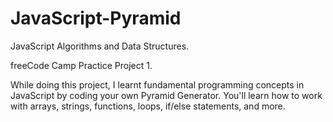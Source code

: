 # JavaScript-Pyramid

JavaScript Algorithms and Data Structures.

freeCode Camp Practice Project 1.


 While doing this project, I learnt fundamental programming concepts in JavaScript by coding your own Pyramid Generator. You'll learn how to work with arrays, strings, functions, loops, if/else statements, and more.
